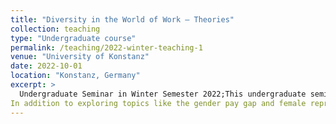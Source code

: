 ```yaml
---
title: "Diversity in the World of Work – Theories"
collection: teaching
type: "Undergraduate course"
permalink: /teaching/2022-winter-teaching-1
venue: "University of Konstanz"
date: 2022-10-01
location: "Konstanz, Germany"
excerpt: >
  Undergraduate Seminar in Winter Semester 2022;This undergraduate seminar provides a broad introduction to key theories and concepts relevant to understanding diversity in teams and organizations. We explore how societal shifts—such as increased female labor participation, demographic change, and international migration—are shaping increasingly diverse workplaces. Students engage with questions such as: What types of diversity exist? How does diversity affect collaboration and performance in teams? What challenges arise, and what opportunities can diversity create? And ultimately: How can organizations manage diversity effectively?
In addition to exploring topics like the gender pay gap and female representation in top management, the course integrates academic writing training to support students in crafting their first term papers.;  **Student satisfaction:** 1.1 (scale from 1 to 5 with 1 being the best rating);  ***Nominated for LUKS Teaching Award of the University of Konstanz by students***
---
```

